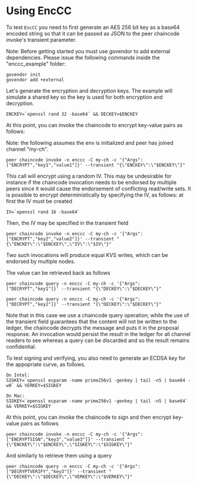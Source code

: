 # Using EncCC

To test `EncCC` you need to first generate an AES 256 bit key as a base64
encoded string so that it can be passed as JSON to the peer chaincode
invoke's transient parameter.

Note: Before getting started you must use govendor to add external dependencies.  Please issue the following commands inside the "enccc_example" folder:
```
govendor init
govendor add +external
```

Let's generate the encryption and decryption keys.  The example will simulate a shared key so the key is used for both encryption and decryption.
```
ENCKEY=`openssl rand 32 -base64` && DECKEY=$ENCKEY
```

At this point, you can invoke the chaincode to encrypt key-value pairs as
follows:

Note: the following assumes the env is initialized and peer has joined channel "my-ch".
```
peer chaincode invoke -n enccc -C my-ch -c '{"Args":["ENCRYPT","key1","value1"]}' --transient "{\"ENCKEY\":\"$ENCKEY\"}"
```

This call will encrypt using a random IV. This may be undesirable for
instance if the chaincode invocation needs to be endorsed by multiple
peers since it would cause the endorsement of conflicting read/write sets.
It is possible to encrypt deterministically by specifying the IV, as
follows: at first the IV must be created

```
IV=`openssl rand 16 -base64`
```

Then, the IV may be specified in the transient field

```
peer chaincode invoke -n enccc -C my-ch -c '{"Args":["ENCRYPT","key2","value2"]}' --transient "{\"ENCKEY\":\"$ENCKEY\",\"IV\":\"$IV\"}"
```

Two such invocations will produce equal KVS writes, which can be endorsed by multiple nodes.

The value can be retrieved back as follows

```
peer chaincode query -n enccc -C my-ch -c '{"Args":["DECRYPT","key1"]}' --transient "{\"DECKEY\":\"$DECKEY\"}"
```
```
peer chaincode query -n enccc -C my-ch -c '{"Args":["DECRYPT","key2"]}' --transient "{\"DECKEY\":\"$DECKEY\"}"
```
Note that in this case we use a chaincode query operation; while the use of the
transient field guarantees that the content will not be written to the ledger,
the chaincode decrypts the message and puts it in the proposal response. An
invocation would persist the result in the ledger for all channel readers to
see whereas a query can be discarded and so the result remains confidential.

To test signing and verifying, you also need to generate an ECDSA key for the appopriate
curve, as follows.

```
On Intel:
SIGKEY=`openssl ecparam -name prime256v1 -genkey | tail -n5 | base64 -w0` && VERKEY=$SIGKEY

On Mac:
SIGKEY=`openssl ecparam -name prime256v1 -genkey | tail -n5 | base64` && VERKEY=$SIGKEY
```

At this point, you can invoke the chaincode to sign and then encrypt key-value
pairs as follows

```
peer chaincode invoke -n enccc -C my-ch -c '{"Args":["ENCRYPTSIGN","key3","value3"]}' --transient "{\"ENCKEY\":\"$ENCKEY\",\"SIGKEY\":\"$SIGKEY\"}"
```

And similarly to retrieve them using a query

```
peer chaincode query -n enccc -C my-ch -c '{"Args":["DECRYPTVERIFY","key3"]}' --transient "{\"DECKEY\":\"$DECKEY\",\"VERKEY\":\"$VERKEY\"}"
```
